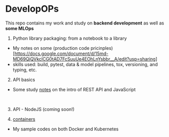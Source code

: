 # DevelopOPs
 This repo contains my work and study on **backend development** as well as **some MLOps**
 <br>

1. Python library packaging: from a notebook to a library
- My notes on some (production code pricinples)[https://docs.google.com/document/d/15md-MD69QjQVkclCG0tAD7FcSuuUe4EOhLnYsbbr__A/edit?usp=sharing]
- skills used: build, pytest, data & model pipelines, tox, versioning, and typing, etc.
 
2. API basics
- Some study [notes](https://docs.google.com/document/d/10yWzdbcHFrEOKyhqmM6En-Fas7g_U5GV1ZBJpVbvN_c/edit?usp=sharing) on the intro of REST API and JavaScript
<br>

3. API - NodeJS (coming soon!)

4. [containers](https://github.com/daywatch/DevelopOPs/tree/main/docker_and_kubernetes)
- My sample codes on both Docker and Kubernetes
<br>
